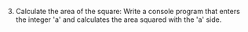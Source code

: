 3. Calculate the area of the square:
Write a console program that enters the integer 'a' and calculates the area squared with the 'a' side.
